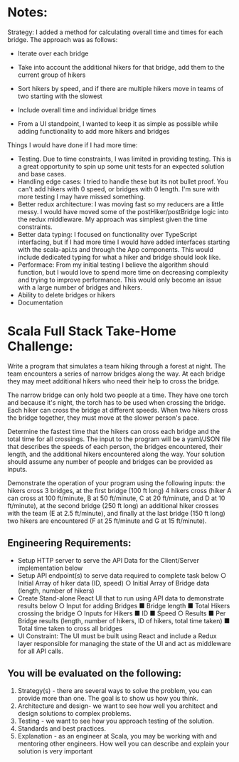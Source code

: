 # Notes:
Strategy:
I added a method for calculating overall time and times for each bridge. The approach was as follows:
- Iterate over each bridge
- Take into account the additional hikers for that bridge, add them to the current group of hikers
- Sort hikers by speed, and if there are multiple hikers move in teams of two starting with the slowest
- Include overall time and individual bridge times

- From a UI standpoint, I wanted to keep it as simple as possible while adding functionality to add more hikers and bridges

Things I would have done if I had more time:
- Testing. Due to time constraints, I was limited in providing testing. This is a great opportunity to spin up some unit tests for an expected solution and base cases.
- Handling edge cases: I tried to handle these but its not bullet proof. You can't add hikers with 0 speed, or bridges with 0 length. I'm sure with more testing I may have missed something.
- Better redux architecture: I was moving fast so my reducers are a little messy. I would have moved some of the postHiker/postBridge logic into the redux middleware. My approach was simplest given the time constraints.
- Better data typing: I focused on functionality over TypeScript interfacing, but if I had more time I would have added interfaces starting with the scala-api.ts and through the App components. This would include dedicated typing for what a hiker and bridge should look like.
- Performace: From my initial testing I believe the algorithm should function, but I would love to spend more time on decreasing complexity and trying to improve performance. This would only become an issue with a large number of bridges and hikers.
- Ability to delete bridges or hikers 
- Documentation



# Scala Full Stack Take-Home Challenge:
Write a program that simulates a team hiking through a forest at night. The team encounters a
series of narrow bridges along the way. At each bridge they may meet additional hikers who
need their help to cross the bridge.

The narrow bridge can only hold two people at a time. They have one torch and because it's
night, the torch has to be used when crossing the bridge. Each hiker can cross the bridge at
different speeds. When two hikers cross the bridge together, they must move at the slower
person's pace.

Determine the fastest time that the hikers can cross each bridge and the total time for all
crossings. The input to the program will be a yaml/JSON file that describes the speeds of each
person, the bridges encountered, their length, and the additional hikers encountered along the
way. Your solution should assume any number of people and bridges can be provided as
inputs.

Demonstrate the operation of your program using the following inputs: the hikers cross 3
bridges, at the first bridge (100 ft long) 4 hikers cross (hiker A can cross at 100 ft/minute, B at 50
ft/minute, C at 20 ft/minute, and D at 10 ft/minute), at the second bridge (250 ft long) an
additional hiker crosses with the team (E at 2.5 ft/minute), and finally at the last bridge (150 ft
long) two hikers are encountered (F at 25 ft/minute and G at 15 ft/minute).

## Engineering Requirements:
* Setup HTTP server to serve the API Data for the Client/Server implementation below
* Setup API endpoint(s) to serve data required to complete task below
    ○ Initial Array of hiker data (ID, speed)
    ○ Initial Array of Bridge data (length, number of hikers)
* Create Stand-alone React UI that to run using API data to demonstrate results below
    ○ Input for adding Bridges
        ■ Bridge length
        ■ Total Hikers crossing the bridge
    ○ Inputs for Hikers
        ■ ID
        ■ Speed
    ○ Results
        ■ Per Bridge results (length, number of hikers, ID of hikers, total time taken)
        ■ Total time taken to cross all bridges
* UI Constraint: The UI must be built using React and include a Redux layer responsible
for managing the state of the UI and act as middleware for all API calls.

## You will be evaluated on the following:
1. Strategy(s) - there are several ways to solve the problem, you can provide more than
one. The goal is to show us how you think.
2. Architecture and design- we want to see how well you architect and design solutions to
complex problems.
3. Testing - we want to see how you approach testing of the solution.
4. Standards and best practices.
5. Explanation - as an engineer at Scala, you may be working with and mentoring other
engineers. How well you can describe and explain your solution is very important